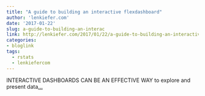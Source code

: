 ```yaml
---
title: "A guide to building an interactive flexdashboard"
author: 'lenkiefer.com'
date: '2017-01-22'
slug: a-guide-to-building-an-interac
link: http://lenkiefer.com/2017/01/22/a-guide-to-building-an-interactive-flexdashboard/
categories:
- bloglink
tags:
  - rstats
  - lenkiefercom
---
```


INTERACTIVE DASHBOARDS CAN BE AN EFFECTIVE WAY to explore and present data[... <i class="fas fa-external-link-alt"></i>](http://lenkiefer.com/2017/01/22/a-guide-to-building-an-interactive-flexdashboard/)

